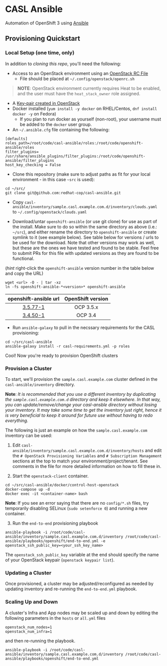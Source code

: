 #  CASL Ansible

Automation of OpenShift 3 using [Ansible](http://www.ansible.com/)

## Provisioning Quickstart

### Local Setup (one time, only)

In addition to _cloning this repo_, you'll need the following:

* Access to an OpenStack environment using an [OpenStack RC File](http://docs.openstack.org/user-guide/common/cli-set-environment-variables-using-openstack-rc.html)
  * File should be placed at `~/.config/openstack/openrc.sh`
>**NOTE**: OpenStack environment currently requires Heat to be enabled, and the user must have the `heat_stack_owner` role assigned.
* A [Key-pair created in OpenStack](https://github.com/naturalis/openstack-docs/wiki/Howto:-Creating-and-using-OpenStack-SSH-keypairs-on-Linux-and-OSX)
* Docker installed (`yum install -y docker` on RHEL/Centos, `dnf install docker -y` on Fedora)
  * If you plan to run docker as yourself (non-root), your username must be added to the `docker` user group.
* An `~/.ansible.cfg` file containing the following:
```
[defaults]
roles_path=/root/code/casl-ansible/roles:/root/code/openshift-ansible/roles
filter_plugins= /usr/share/ansible_plugins/filter_plugins:/root/code/openshift-ansible/filter_plugins
host_key_checking = False
```
* Clone this repository (make sure to adjust paths as fit for your local environment - in this case `~src` is used):
```
cd ~/src/
git clone git@github.com:redhat-cop/casl-ansible.git
```
* Copy `casl-ansible/inventory/sample.casl.example.com.d/inventory/clouds.yaml` to `~/.config/openstack/clouds.yaml`

* Download/untar `openshift-ansible` (or use git clone) for use as part of the install. Make sure to do so within the same directory as above (i.e.: `~/src`), and either rename the directory to `openshift-ansible` or create symlink to it (see example below). See table below for versions / urls to be used for the download. Note that other versions may work as well, but these are the ones we have tested and found to be stable. Feel free to submit PRs for this file with updated versions as they are found to be functional.

(*hint* right-click the `openshift-ansible` version number in the table below and copy the URL)

```
wget <url> -O - | tar -xz
ln -fs openshift-ansible-*<version>* openshift-ansible
```

| openshift-ansible url     | OpenShift version | 
|:-------------------------:|:-----------------:|
| [3.5.77-1](https://github.com/openshift/openshift-ansible/archive/openshift-ansible-3.5.77-1.tar.gz) | OCP 3.5.x |
| [3.4.50-1](https://github.com/openshift/openshift-ansible/archive/openshift-ansible-3.4.60-1.tar.gz) | OCP 3.4 |

* Run `ansible-galaxy` to pull in the necssary requirements for the CASL provisioning:

```
cd ~/src/casl-ansible
ansible-galaxy install -r casl-requirements.yml -p roles
```

Cool! Now you're ready to provision OpenShift clusters

### Provision a Cluster

To start, we'll provision the `sample.casl.example.com` cluster defined in the `casl-ansible/inventory` directory. 

**Note**: *It is recommended that you use a different inventory by duplicating the `sample.casl.example.com.d` directory and keep it elsewhere. In that way, you can update/remove/change your casl-ansble directory without losing your inventory. It may take some time to get the inventory just right, hence it is very beneficial to keep it around for future use without having to redo everything.*

The following is just an example on how the `sample.casl.example.com` inventory can be used:

1) Edit `casl-ansible/inventory/sample.casl.example.com.d/inventory/hosts` and edit the `# OpenStack Provisioning Variables` and `# Subscription Management` sections at the top to match your environment/project/tenant. See comments in the file for more detailed information on how to fill these in.

2) Start the `openstack-client` container.
```
cd ~/src/casl-ansible/docker/control-host-openstack
docker-compose up -d
docker exec -it <container-name> bash
```

**Note**: If you see an error saying that there are no `config/*.sh` files, try
temporarily disabling SELinux (`sudo setenforce 0`) and running a new
container.

3) Run the `end-to-end` provisioning playbook
```
ansible-playbook -i /root/code/casl-ansible/inventory/sample.casl.example.com.d/inventory /root/code/casl-ansible/playbooks/openshift/end-to-end.yml -e openstack_ssh_public_key=<your_ssh_key_name>
```

The `openstack_ssh_public_key` variable at the end should specify the name of your OpenStack keypair (`openstack keypair list`).

### Updating a Cluster

Once provisioned, a cluster may be adjusted/reconfigured as needed by updating inventory and re-running the `end-to-end.yml` playbook.

### Scaling Up and Down

A cluster's Infra and App nodes may be scaled up and down by editing the following parameters in the `hosts` or `all.yml` files

```
openstack_num_nodes=1
openstack_num_infra=1
```

and then re-running the playbook.

```
ansible-playbook -i /root/code/casl-ansible/inventory/sample.casl.example.com.d/inventory /root/code/casl-ansible/playbooks/openshift/end-to-end.yml
```

